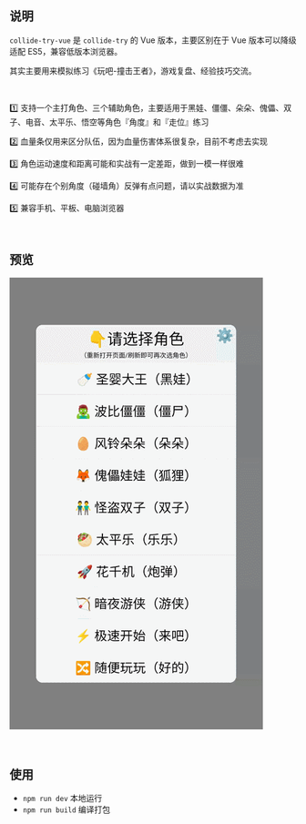 ## 说明

`collide-try-vue` 是 `collide-try` 的 Vue 版本，主要区别在于 Vue 版本可以降级适配 ES5，兼容低版本浏览器。

其实主要用来模拟练习《玩吧-撞击王者》，游戏复盘、经验技巧交流。

<br/>

1️⃣ 支持一个主打角色、三个辅助角色，主要适用于黑娃、僵僵、朵朵、傀儡、双子、电音、太平乐、悟空等角色『角度』和『走位』练习

2️⃣ 血量条仅用来区分队伍，因为血量伤害体系很复杂，目前不考虑去实现

3️⃣ 角色运动速度和距离可能和实战有一定差距，做到一模一样很难

4️⃣ 可能存在个别角度（碰墙角）反弹有点问题，请以实战数据为准

5️⃣ 兼容手机、平板、电脑浏览器

<br/>

## 预览

![collide-try-preview](./public/collide-try-preview.gif)

<br/>

## 使用

- `npm run dev` 本地运行
- `npm run build` 编译打包

<br/>
